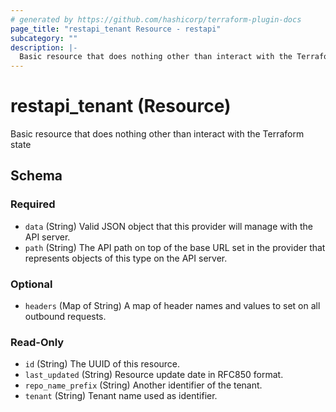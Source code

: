 ```yaml
---
# generated by https://github.com/hashicorp/terraform-plugin-docs
page_title: "restapi_tenant Resource - restapi"
subcategory: ""
description: |-
  Basic resource that does nothing other than interact with the Terraform state
---
```


# restapi_tenant (Resource)

Basic resource that does nothing other than interact with the Terraform state



<!-- schema generated by tfplugindocs -->
## Schema

### Required

- `data` (String) Valid JSON object that this provider will manage with the API server.
- `path` (String) The API path on top of the base URL set in the provider that represents objects of this type on the API server.

### Optional

- `headers` (Map of String) A map of header names and values to set on all outbound requests.

### Read-Only

- `id` (String) The UUID of this resource.
- `last_updated` (String) Resource update date in RFC850 format.
- `repo_name_prefix` (String) Another identifier of the tenant.
- `tenant` (String) Tenant name used as identifier.
